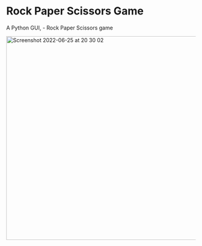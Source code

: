 # Rock Paper Scissors Game
 A Python GUI, -  Rock Paper Scissors game

<img width="542" alt="Screenshot 2022-06-25 at 20 30 02" src="https://user-images.githubusercontent.com/100480990/175788029-ed63b5db-b226-4b06-96f1-b51956a2bff4.png">
